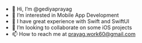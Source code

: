 - 👋 Hi, I’m @gediyaprayag
- 👀 I’m interested in Mobile App Development
- 🌱 I have great experience with Swift and SwiftUI
- 💞️ I’m looking to collaborate on some iOS projects
- 📫 How to reach me at prayag.work60@gmail.com

<!---
gediyaprayag/gediyaprayag is a ✨ special ✨ repository because its `README.md` (this file) appears on your GitHub profile.
You can click the Preview link to take a look at your changes.
--->
